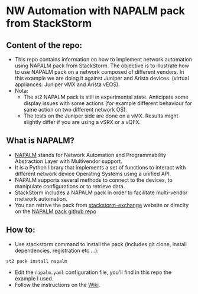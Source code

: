 # NW Automation with NAPALM pack from StackStorm

## Content of the repo:
- This repo contains information on how to implement network automation using NAPALM pack from StackStorm. The objective is to illustrate how to use NAPALM pack on a network composed of different vendors. In this example we are doing it against Juniper and Arista devices. (virtual appliances: Juniper vMX and Arista vEOS).
- Nota:
	- The st2 NAPALM pack is still in experimental state. Anticipate some display issues with some actions (for example different behaviour for same action on two different network OS).
	- The tests on the Juniper side are done on a vMX. Results might slightly differ if you are using a vSRX or a vQFX.

## What is NAPALM?
- [NAPALM](https://napalm.readthedocs.io/en/latest/index.html) stands for Network Automation and Programmability Abstraction Layer with Multivendor support.
- It is a Python library that implements a set of functions to interact with different network device Operating Systems using a unified API.
- NAPALM supports several methods to connect to the devices, to manipulate configurations or to retrieve data.
- StackStorm includes a NAPALM pack in order to facilitate multi-vendor rnetwork automation.
- You can retrive the pack from [stackstorm-exchange](https://exchange.stackstorm.org/) website or direclty on the [NAPALM pack github repo](https://github.com/StackStorm-Exchange/stackstorm-napalm)

## How to:
- Use stackstorm command to install the pack (includes git clone, install dependencies, registration etc ...):
```
st2 pack install napalm
```
- Edit the ```napalm.yaml``` configuration file, you'll find in this repo the example I used.  
- Follow the instructions on the [Wiki](https://github.com/mab27/st2_napalm/wiki).
